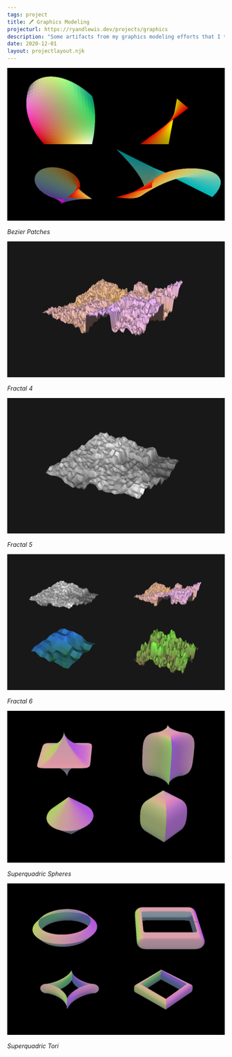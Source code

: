 ```yaml
---
tags: project
title: 🖊 Graphics Modeling
projecturl: https://ryandlewis.dev/projects/graphics
description: "Some artifacts from my graphics modeling efforts that I think don't look half bad."
date: 2020-12-01
layout: projectlayout.njk
---
```


<div class="image">

![Bezier Patches](/assets/images/BezierPatches.png#responsiveimage "Bezier Patches")

_Bezier Patches_

![Fractal 4](/assets/images/Fractal4.png#responsiveimage "Fractal 4")

_Fractal 4_

![Fractal 5](/assets/images/Fractal5.png#responsiveimage "Fractal 5")

_Fractal 5_

![Fractal 6](/assets/images/Fractal6.png#responsiveimage "Fractal 6")

_Fractal 6_

![Superquadric Spheres](/assets/images/SuperquadricSphere.png#responsiveimage "Superquadric Spheres")

_Superquadric Spheres_

![Superquadric Tori](/assets/images/SuperquadricTori.png#responsiveimage "Superquadric Tori")

_Superquadric Tori_

</div>
